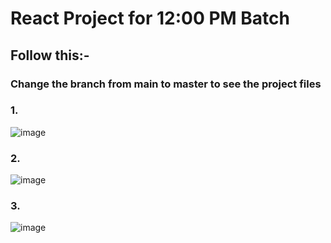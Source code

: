 # React Project for 12:00 PM Batch 
## Follow this:-
### Change the branch from main to master to see the project files

### 1.
![image](https://github.com/rohit-kashyap-1/react-project-12-am/assets/108992334/6bcf5dad-3afb-4aa1-8e69-756c2c0b5ae6)

### 2.
![image](https://github.com/rohit-kashyap-1/react-project-12-am/assets/108992334/471a16cb-b1c9-4373-8c96-71f86068cb04)

### 3.
![image](https://github.com/rohit-kashyap-1/react-project-12-am/assets/108992334/6a6e518a-9533-40ba-99e2-5d2cd68c0e38)

